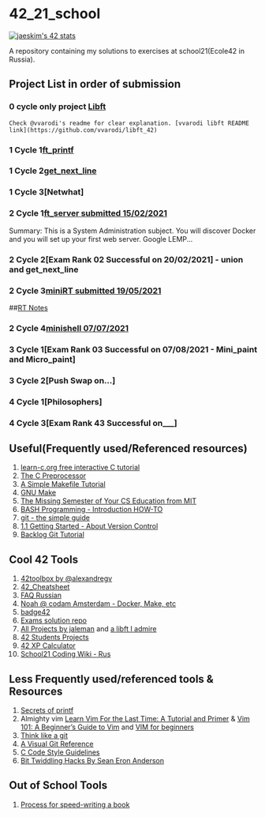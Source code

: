 # 42_21_school

[![jaeskim's 42 stats](https://badge42.herokuapp.com/api/stats/pgurn?privacyEmail=true)](https://github.com/JaeSeoKim/badge42)

A repository containing my solutions to exercises at school21(Ecole42 in Russia).


## Project List in order of submission


### 0 cycle only project [Libft](https://github.com/Zikt/42_21_school/tree/main/libft)
    Check @vvarodi's readme for clear explanation. [vvarodi libft README link](https://github.com/vvarodi/libft_42)

### 1 Cycle 1[ft_printf](https://github.com/Zikt/42_21_school/tree/main/ft_printf)

### 1 Cycle 2[get_next_line](https://github.com/Zikt/42_21_school/tree/main/gnl_zikt)

### 1 Cycle 3[Netwhat]

### 2 Cycle 1[ft_server submitted 15/02/2021](https://github.com/Zikt/ft_server)
Summary: This is a System Administration subject. You will discover Docker and you
will set up your first web server. Google LEMP...

### 2 Cycle 2[Exam Rank 02 Successful on 20/02/2021] - union and get_next_line

### 2 Cycle 3[miniRT submitted 19/05/2021](https://github.com/Zikt/subRT)
##[RT Notes](https://docs.google.com/document/d/1Zgv7Xen9KxMSgL6_a132YCzErPcdNxoJvK3VU0ahNd0/edit)

### 2 Cycle 4[minishell 07/07/2021](https://github.com/Zikt/minishell)

### 3 Cycle 1[Exam Rank 03 Successful on 07/08/2021 - Mini_paint and Micro_paint]

### 3 Cycle 2[Push Swap on...]

### 4 Cycle 1[Philosophers]

### 4 Cycle 3[Exam Rank 43 Successful on___]

## Useful(Frequently used/Referenced resources)
1. [learn-c.org free interactive C tutorial](https://www.learn-c.org/)
2. [The C Preprocessor](https://gcc.gnu.org/onlinedocs/cpp/index.html#SEC_Contents)
3. [A Simple Makefile Tutorial](https://www.cs.colby.edu/maxwell/courses/tutorials/maketutor/)
4. [GNU Make](http://www.gnu.org/software/make/manual/make.html#toc-Overview-of-make)
5. [The Missing Semester of Your CS Education from MIT](https://missing.csail.mit.edu/)
6. [BASH Programming - Introduction HOW-TO](https://tldp.org/HOWTO/Bash-Prog-Intro-HOWTO.html#toc6)
7. [git - the simple guide](https://rogerdudler.github.io/git-guide/)
8. [1.1 Getting Started - About Version Control](https://git-scm.com/book/en/v2/Getting-Started-About-Version-Control)
9. [Backlog Git Tutorial](https://backlog.com/git-tutorial/)

## Cool 42 Tools
1. [42toolbox by @alexandregv](https://github.com/alexandregv/42toolbox)
2. [42_Cheatsheet](https://awesomeopensource.com/project/agavrel/42_CheatSheet)
3. [FAQ Russian](https://github.com/daniiomir/faq_for_school_21)
4. [Noah @ codam Amsterdam - Docker, Make, etc](https://noahloomans.com/)
5. [badge42](https://github.com/JaeSeoKim/badge42)
6. [Exams solution repo](https://github.com/markveligod/examrank-02-03-04-05-06)
7. [All Projects by jaleman](https://github.com/jraleman/42) and [a libft I admire](https://github.com/jraleman/open-libft)
8. [42 Students Projects](https://www.42.us.org/innovation/student-projects/)
9. [42 XP Calculator](https://42.tbailleu.dev/)
10. [School21 Coding Wiki - Rus](https://www.notion.so/coding_wiki-1d8b8bc675f5426db90a02dd22324ac8https://www.notion.so/coding_wiki-1d8b8bc675f5426db90a02dd22324ac8)

## Less Frequently used/referenced tools & Resources
1. [Secrets of printf](https://www.cypress.com/file/54441/download)
2. Almighty vim [Learn Vim For the Last Time: A Tutorial and Primer](https://danielmiessler.com/study/vim/) & [Vim 101: A Beginner’s Guide to Vim](https://www.linux.com/training-tutorials/vim-101-beginners-guide-vim/) and [VIM for beginners](https://habr.com/ru/post/440130/)
3. [Think like a git](http://think-like-a-git.net/)
4. [A Visual Git Reference](http://marklodato.github.io/visual-git-guide/index-en.html)
5. [C Code Style Guidelines](https://www.cs.swarthmore.edu/~newhall/unixhelp/c_codestyle.html)
6. [Bit Twiddling Hacks By Sean Eron Anderson](http://graphics.stanford.edu/~seander/bithacks.html)

## Out of School Tools
1. [Process for speed-writing a book](http://psgraphics.blogspot.com/2016/01/process-for-speed-writing-book.html)
